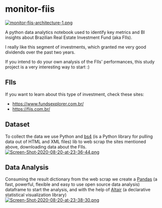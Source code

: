 # monitor-fiis

[![monitor-fiis-architecture-1.png](https://i.postimg.cc/Y2DFcdm3/monitor-fiis-architecture-1.png)](https://postimg.cc/8sWcMB4J)

A python data analytics notebook used to identify key metrics and BI insights about Brazilian Real Estate Investment Fund (aka FIIs).

I really like this segment of investments, which granted me very good dividends over the past two years.

If you intend to do your own analysis of the FIIs' performances, this study project is a very interesting way to start :)

## FIIs
If you want to learn about this type of investment, check these sites:
- https://www.fundsexplorer.com.br/
- https://fiis.com.br/

## Dataset
To collect the data we use Python and [bs4](https://pypi.org/project/beautifulsoup4/) (is a Python library for pulling data out of HTML and XML files) lib to web scrap the sites mentioned above, downloading data about the FIIs.
[![Screen-Shot-2020-08-20-at-23-36-44.png](https://i.postimg.cc/L6LDS0PL/Screen-Shot-2020-08-20-at-23-36-44.png)](https://postimg.cc/7fP0M9mZ)

## Data Analysis
Consuming the result dictionary from the web scrap we create a [Pandas](https://pandas.pydata.org/) (a fast, powerful, flexible and easy to use open source data analysis) dataframe to start the analysis, and with the help of [Altair](https://altair-viz.github.io/index.html) (a declarative statistical visualization library)
[![Screen-Shot-2020-08-20-at-23-38-30.png](https://i.postimg.cc/4xFmSX35/Screen-Shot-2020-08-20-at-23-38-30.png)](https://postimg.cc/cvwxKywg)